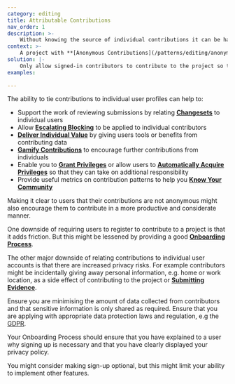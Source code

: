 ```yaml
---
category: editing
title: Attributable Contributions
nav_order: 1
description: >-
    Without knowing the source of individual contributions it can be harder to monitor and recognise the work of the community
context: >-
    A project with **[Anonymous Contributions](/patterns/editing/anonymous-contributions)** might suffer from spam or malicious edits. 
solution: |-
    Only allow signed-in contributors to contribute to the project so that each contribution is attributed to a specific person. Minimise the information collected about users to respect their privacy.
examples:
    
---
```


The ability to tie contributions to individual user profiles can help to:

* Support the work of reviewing submissions by relating **[Changesets](/patterns/data-model/changeset)** to individual users
* Allow **[Escalating Blocking](/patterns/managing-conflict/escalating-blocking)** to be applied to individual contributors
* **[Deliver Individual Value](/patterns/encouraging-contributions/deliver-individual-value)** by giving users tools or benefits from contributing data
* **[Gamify Contributions](/patterns/encouraging-contributions/gamify-contributions)** to encourage further contributions from individuals
* Enable you to **[Grant Privileges](/patterns/project-governance/grant-privileges)** or allow users to **[Automatically Acquire Privileges](/patterns/project-governance/automatically-acquire-privileges)** so that they can take on additional responsibility
* Provide useful metrics on contribution patterns to help you **[Know Your Community](/patterns/community-management/know-your-community)**

Making it clear to users that their contributions are not anonymous might also encourage them to contribute in a more productive and considerate manner.

One downside of requiring users to register to contribute to a project is that it adds friction. But this might be lessened by providing a good **[Onboarding Process](/patterns/community-management/onboarding-process)**.

The other major downside of relating contributions to individual user accounts is that there are increased privacy risks. For example contributors might be incidentally giving away personal information, e.g. home or work location, as a side effect of contributing to the project or **[Submitting Evidence](/patterns/maintaining-quality/submit-evidence)**. 

Ensure you are minimising the amount of data collected from contributors and that sensitive information is only shared as required. Ensure that you are applying with appropriate data protection laws and regulation, e.g the [GDPR](https://ico.org.uk/for-organisations/guide-to-data-protection/guide-to-the-general-data-protection-regulation-gdpr/).

Your Onboarding Process should ensure that you have explained to a user why signing up is necessary and that you have clearly displayed your privacy policy.

You might consider making sign-up optional, but this might limit your ability to implement other features.
